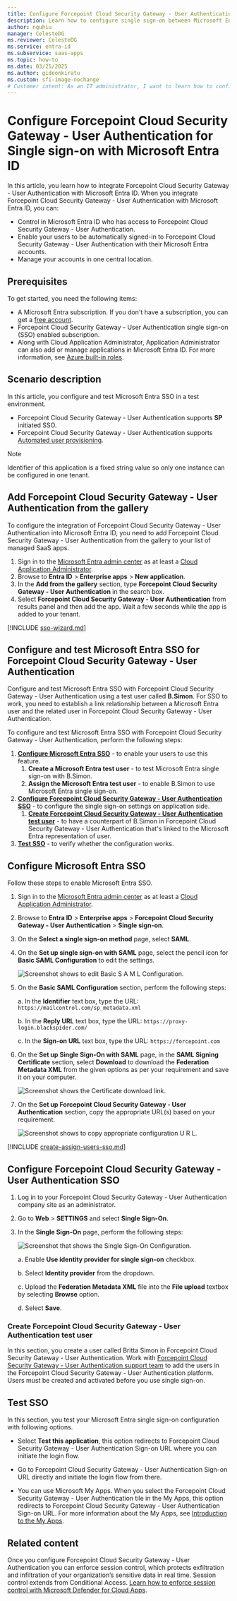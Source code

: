 ```yaml
---
title: Configure Forcepoint Cloud Security Gateway - User Authentication for Single sign-on with Microsoft Entra ID
description: Learn how to configure single sign-on between Microsoft Entra ID and Forcepoint Cloud Security Gateway - User Authentication.
author: nguhiu
manager: CelesteDG
ms.reviewer: CelesteDG
ms.service: entra-id
ms.subservice: saas-apps
ms.topic: how-to
ms.date: 03/25/2025
ms.author: gideonkiratu
ms.custom: sfi-image-nochange
# Customer intent: As an IT administrator, I want to learn how to configure single sign-on between Microsoft Entra ID and Forcepoint Cloud Security Gateway - User Authentication so that I can control who has access to Forcepoint Cloud Security Gateway - User Authentication, enable automatic sign-in with Microsoft Entra accounts, and manage my accounts in one central location.
---
```


# Configure Forcepoint Cloud Security Gateway - User Authentication for Single sign-on with Microsoft Entra ID

In this article,  you learn how to integrate Forcepoint Cloud Security Gateway - User Authentication with Microsoft Entra ID. When you integrate Forcepoint Cloud Security Gateway - User Authentication with Microsoft Entra ID, you can:

* Control in Microsoft Entra ID who has access to Forcepoint Cloud Security Gateway - User Authentication.
* Enable your users to be automatically signed-in to Forcepoint Cloud Security Gateway - User Authentication with their Microsoft Entra accounts.
* Manage your accounts in one central location.

## Prerequisites

To get started, you need the following items:

* A Microsoft Entra subscription. If you don't have a subscription, you can get a [free account](https://azure.microsoft.com/free/).
* Forcepoint Cloud Security Gateway - User Authentication single sign-on (SSO) enabled subscription.
* Along with Cloud Application Administrator, Application Administrator can also add or manage applications in Microsoft Entra ID.
For more information, see [Azure built-in roles](~/identity/role-based-access-control/permissions-reference.md).

## Scenario description

In this article,  you configure and test Microsoft Entra SSO in a test environment.

* Forcepoint Cloud Security Gateway - User Authentication supports **SP** initiated SSO.
* Forcepoint Cloud Security Gateway - User Authentication supports [Automated user provisioning](forcepoint-cloud-security-gateway-provisioning-tutorial.md).

> [!NOTE]
> Identifier of this application is a fixed string value so only one instance can be configured in one tenant.

## Add Forcepoint Cloud Security Gateway - User Authentication from the gallery

To configure the integration of Forcepoint Cloud Security Gateway - User Authentication into Microsoft Entra ID, you need to add Forcepoint Cloud Security Gateway - User Authentication from the gallery to your list of managed SaaS apps.

1. Sign in to the [Microsoft Entra admin center](https://entra.microsoft.com) as at least a [Cloud Application Administrator](~/identity/role-based-access-control/permissions-reference.md#cloud-application-administrator).
1. Browse to **Entra ID** > **Enterprise apps** > **New application**.
1. In the **Add from the gallery** section, type **Forcepoint Cloud Security Gateway - User Authentication** in the search box.
1. Select **Forcepoint Cloud Security Gateway - User Authentication** from results panel and then add the app. Wait a few seconds while the app is added to your tenant.

 [!INCLUDE [sso-wizard.md](~/identity/saas-apps/includes/sso-wizard.md)]

<a name='configure-and-test-azure-ad-sso-for-forcepoint-cloud-security-gateway---user-authentication'></a>

## Configure and test Microsoft Entra SSO for Forcepoint Cloud Security Gateway - User Authentication

Configure and test Microsoft Entra SSO with Forcepoint Cloud Security Gateway - User Authentication using a test user called **B.Simon**. For SSO to work, you need to establish a link relationship between a Microsoft Entra user and the related user in Forcepoint Cloud Security Gateway - User Authentication.

To configure and test Microsoft Entra SSO with Forcepoint Cloud Security Gateway - User Authentication, perform the following steps:

1. **[Configure Microsoft Entra SSO](#configure-azure-ad-sso)** - to enable your users to use this feature.
    1. **Create a Microsoft Entra test user** - to test Microsoft Entra single sign-on with B.Simon.
    1. **Assign the Microsoft Entra test user** - to enable B.Simon to use Microsoft Entra single sign-on.
1. **[Configure Forcepoint Cloud Security Gateway - User Authentication SSO](#configure-forcepoint-cloud-security-gateway---user-authentication-sso)** - to configure the single sign-on settings on application side.
    1. **[Create Forcepoint Cloud Security Gateway - User Authentication test user](#create-forcepoint-cloud-security-gateway---user-authentication-test-user)** - to have a counterpart of B.Simon in Forcepoint Cloud Security Gateway - User Authentication that's linked to the Microsoft Entra representation of user.
1. **[Test SSO](#test-sso)** - to verify whether the configuration works.

<a name='configure-azure-ad-sso'></a>

## Configure Microsoft Entra SSO

Follow these steps to enable Microsoft Entra SSO.

1. Sign in to the [Microsoft Entra admin center](https://entra.microsoft.com) as at least a [Cloud Application Administrator](~/identity/role-based-access-control/permissions-reference.md#cloud-application-administrator).
1. Browse to **Entra ID** > **Enterprise apps** > **Forcepoint Cloud Security Gateway - User Authentication** > **Single sign-on**.
1. On the **Select a single sign-on method** page, select **SAML**.
1. On the **Set up single sign-on with SAML** page, select the pencil icon for **Basic SAML Configuration** to edit the settings.

    ![Screenshot shows to edit Basic S A M L Configuration.](common/edit-urls.png "Basic Configuration")

1. On the **Basic SAML Configuration** section, perform the following steps:

    a. In the **Identifier** text box, type the URL:
    `https://mailcontrol.com/sp_metadata.xml`

    b. In the **Reply URL** text box, type the URL:
    `https://proxy-login.blackspider.com/`

    c. In the **Sign-on URL** text box, type the URL:
    `https://forcepoint.com`

1. On the **Set up Single Sign-On with SAML** page, in the **SAML Signing Certificate** section, select **Download** to download the **Federation Metadata XML** from the given options as per your requirement and save it on your computer.

    ![Screenshot shows the Certificate download link.](common/metadataxml.png "Certificate")

1. On the **Set up Forcepoint Cloud Security Gateway - User Authentication** section, copy the appropriate URL(s) based on your requirement.

   ![Screenshot shows to copy appropriate configuration U R L.](common/copy-configuration-urls.png "Authentication")

<a name='create-an-azure-ad-test-user'></a>

[!INCLUDE [create-assign-users-sso.md](~/identity/saas-apps/includes/create-assign-users-sso.md)]

## Configure Forcepoint Cloud Security Gateway - User Authentication SSO

1. Log in to your Forcepoint Cloud Security Gateway - User Authentication company site as an administrator.

1. Go to **Web** > **SETTINGS** and select **Single Sign-On**.

1. In the **Single Sign-On** page, perform the following steps:
    
    ![Screenshot that shows the Single Sign-On Configuration.](./media/forcepoint-cloud-security-gateway-tutorial/general.png "Configuration")

    a. Enable **Use identity provider for single sign-on** checkbox.

    b. Select **Identity provider** from the dropdown.

    c. Upload the **Federation Metadata XML** file into the **File upload** textbox by selecting **Browse** option.

    d. Select **Save**.

### Create Forcepoint Cloud Security Gateway - User Authentication test user

In this section, you create a user called Britta Simon in Forcepoint Cloud Security Gateway - User Authentication. Work with [Forcepoint Cloud Security Gateway - User Authentication support team](mailto:support@forcepoint.com) to add the users in the Forcepoint Cloud Security Gateway - User Authentication platform. Users must be created and activated before you use single sign-on.

## Test SSO 

In this section, you test your Microsoft Entra single sign-on configuration with following options. 

* Select **Test this application**, this option redirects to Forcepoint Cloud Security Gateway - User Authentication Sign-on URL where you can initiate the login flow. 

* Go to Forcepoint Cloud Security Gateway - User Authentication Sign-on URL directly and initiate the login flow from there.

* You can use Microsoft My Apps. When you select the Forcepoint Cloud Security Gateway - User Authentication tile in the My Apps, this option redirects to Forcepoint Cloud Security Gateway - User Authentication Sign-on URL. For more information about the My Apps, see [Introduction to the My Apps](https://support.microsoft.com/account-billing/sign-in-and-start-apps-from-the-my-apps-portal-2f3b1bae-0e5a-4a86-a33e-876fbd2a4510).

## Related content

Once you configure Forcepoint Cloud Security Gateway - User Authentication you can enforce session control, which protects exfiltration and infiltration of your organization’s sensitive data in real time. Session control extends from Conditional Access. [Learn how to enforce session control with Microsoft Defender for Cloud Apps](/cloud-app-security/proxy-deployment-any-app).
